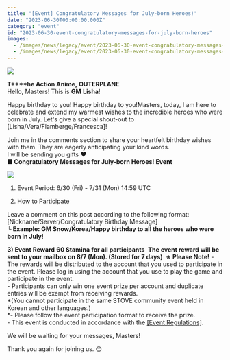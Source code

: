 ```yaml
---
title: "[Event] Congratulatory Messages for July-born Heroes!"
date: "2023-06-30T00:00:00.000Z"
category: "event"
id: "2023-06-30-event-congratulatory-messages-for-july-born-heroes"
images:
  - /images/news/legacy/event/2023-06-30-event-congratulatory-messages-for-july-born-heroes/a893651f12e340659fc9382f39c6f5a3.webp
  - /images/news/legacy/event/2023-06-30-event-congratulatory-messages-for-july-born-heroes/9437bf4a2c104e3e837ad4f4fbbf9f94.webp
---
```


![](/images/news/legacy/event/2023-06-30-event-congratulatory-messages-for-july-born-heroes/a893651f12e340659fc9382f39c6f5a3.webp)

**T****he Action Anime,** **OUTERPLANE**  
Hello, Masters! This is **GM** **Lisha**!  
  
Happy birthday to you! Happy birthday to you!Masters, today, I am here to celebrate and extend my warmest wishes to the incredible heroes who were born in July. Let's give a special shout-out to \[Lisha/Vera/Flamberge/Francesca\]!

Join me in the comments section to share your heartfelt birthday wishes with them. They are eagerly anticipating your kind words.  
I will be sending you gifts ❤  
**■ Congratulatory Messages for July-born Heroes! Event**  

![](/images/news/legacy/event/2023-06-30-event-congratulatory-messages-for-july-born-heroes/9437bf4a2c104e3e837ad4f4fbbf9f94.webp)

  
  
1) Event Period: 6/30 (Fri) - 7/31 (Mon) 14:59 UTC

2) How to Participate 

Leave a comment on this post according to the following format: \[Nickname/Server/Congratulatory Birthday Message\]  
**└ Example: GM Snow/Korea/Happy birthday to all the heroes who were born in July!** 

**3) Event Reward** **60 Stamina** **for all participants**  **The event reward will be sent to your mailbox on 8/7 (Mon). (Stored for 7 days)**  **※** **Please Note!** \- The rewards will be distributed to the account that you used to participate in the event. Please log in using the account that you use to play the game and participate in the event.  
\- Participants can only win one event prize per account and duplicate entries will be exempt from receiving rewards.  
*(You cannot participate in the same STOVE community event held in Korean and other languages.)  
*\- Please follow the event participation format to receive the prize.  
\- This event is conducted in accordance with the [\[Event Regulations\]](https://www.smilegatemegaport.com/terms/index?gameType=MOBILE&termsType=8&langCode=enhttps://www.smilegatemegaport.com/terms/index?gameType=MOBILE&termsType=8&langCode=en).  
  
We will be waiting for your messages, Masters! 

  
Thank you again for joining us. 😊
